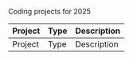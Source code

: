 Coding projects for 2025

| Project | Type | Description |
| ----- | ----- | ----- |
| Project | Type | Description |
